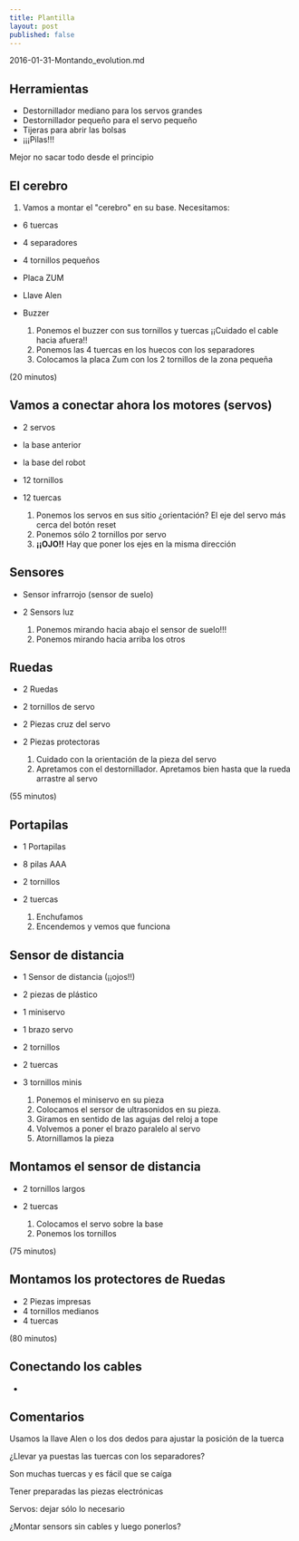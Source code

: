 ```yaml
---
title: Plantilla
layout: post
published: false
---
```

2016-01-31-Montando_evolution.md

## Herramientas

* Destornillador mediano para los servos grandes
* Destornillador pequeño para el servo pequeño
* Tijeras para abrir las bolsas
* ¡¡¡Pilas!!!

Mejor no sacar todo desde el principio

## El cerebro

1. Vamos a montar el "cerebro" en su base. Necesitamos:
* 6 tuercas
* 4 separadores
* 4 tornillos pequeños
* Placa ZUM
* Llave Alen
* Buzzer



  1. Ponemos el buzzer con sus tornillos y tuercas ¡¡Cuidado el cable hacia afuera!!
  1. Ponemos las 4 tuercas en los huecos con los separadores
  1. Colocamos la placa Zum con los 2 tornillos de la zona pequeña

(20 minutos)

## Vamos a conectar ahora los motores (servos)
* 2 servos
* la base anterior
* la base del robot
* 12 tornillos
* 12 tuercas

  1. Ponemos los servos en sus sitio ¿orientación? El eje del servo más cerca del botón reset
  1. Ponemos sólo 2 tornillos por servo
  1. **¡¡OJO!!** Hay que poner los ejes en la misma dirección


## Sensores
* Sensor infrarrojo (sensor de suelo)
* 2 Sensors luz

  1. Ponemos mirando hacia abajo el sensor de suelo!!!
  1. Ponemos mirando hacia arriba los otros

## Ruedas
* 2 Ruedas
* 2 tornillos de servo
* 2 Piezas cruz del servo
* 2 Piezas protectoras

  1. Cuidado con la orientación de la pieza del servo
  1. Apretamos con el destornillador. Apretamos bien hasta que la rueda arrastre al servo

(55 minutos)

## Portapilas
* 1 Portapilas
* 8 pilas AAA
* 2 tornillos
* 2 tuercas

  1. Enchufamos
  1. Encendemos y vemos que funciona

## Sensor de distancia
* 1 Sensor de distancia (¡¡ojos!!)
* 2 piezas de plástico
* 1 miniservo
* 1 brazo servo
* 2 tornillos
* 2 tuercas
* 3 tornillos minis

  1. Ponemos el miniservo en su pieza
  1. Colocamos el sersor de ultrasonidos en su pieza.
  1. Giramos en sentido de las agujas del reloj a tope
  1. Volvemos a poner el brazo paralelo al servo
  1. Atornillamos la pieza

## Montamos el sensor de distancia
* 2 tornillos largos
* 2 tuercas

  1. Colocamos el servo sobre la base
  1. Ponemos los tornillos

(75 minutos)

## Montamos los protectores de Ruedas
* 2 Piezas impresas
* 4 tornillos medianos
* 4 tuercas

(80 minutos)

## Conectando los cables
* 

## Comentarios

Usamos la llave Alen o los dos dedos para ajustar la posición de la tuerca

¿Llevar ya puestas las tuercas con los separadores?

Son muchas tuercas y es fácil que se caíga

Tener preparadas las piezas electrónicas

Servos: dejar sólo lo necesario

¿Montar sensors sin cables y luego ponerlos?

